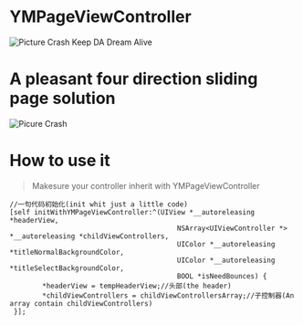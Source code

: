 # YMPageViewController
![Picture Crash](https://github.com/MustangYM/YMPageViewController/blob/master/YMPageViewController/YMPageVC/showPIC.jpg)
Keep DA Dream Alive
# A pleasant four direction sliding page solution

![Picure Crash](https://github.com/MustangYM/YMPageViewController/blob/master/YMPageViewController/YMPageVC/2017-12-27%2015_56_14.gif)

# How to use it

> Makesure your controller inherit with YMPageViewController    
```
//一句代码初始化(init whit just a little code)
[self initWithYMPageViewController:^(UIView *__autoreleasing *headerView,
                                         NSArray<UIViewController *> *__autoreleasing *childViewControllers,
                                         UIColor *__autoreleasing *titleNormalBackgroundColor,
                                         UIColor *__autoreleasing *titleSelectBackgroundColor,
                                         BOOL *isNeedBounces) {
        *headerView = tempHeaderView;//头部(the header)
        *childViewControllers = childViewControllersArray;//子控制器(An array contain childViewControllers)
 }];
   
```
